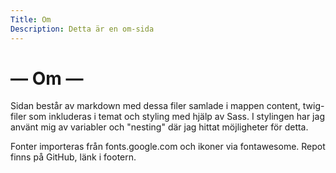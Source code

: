 ```yaml
---
Title: Om
Description: Detta är en om-sida
---
```


&#8212; Om &#8212;
==========================

<div class="text">
Sidan består av markdown med dessa filer samlade i mappen content, twig-filer som inkluderas i temat och styling med hjälp av Sass. 
I stylingen har jag använt mig av variabler och "nesting" där jag hittat möjligheter för detta.

Fonter importeras från fonts.google.com och ikoner via fontawesome. Repot finns på GitHub, länk i footern.
<div>